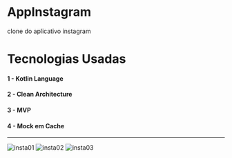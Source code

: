 # AppInstagram
clone do aplicativo instagram

# Tecnologias Usadas

#### 1 - Kotlin Language
#### 2 - Clean Architecture
#### 3 - MVP
#### 4 - Mock em Cache
----------------------------------------------------------------------------------------------------
![insta01](https://user-images.githubusercontent.com/59378910/186732605-b474103d-a7fa-47ad-9024-c0d5866a2c2a.gif)
![insta02](https://user-images.githubusercontent.com/59378910/186732611-37d6fbc1-747c-4a6a-b4d3-2514723db3bc.gif)
![insta03](https://user-images.githubusercontent.com/59378910/186732617-54682bf7-3cfa-44f0-bb47-d8be3a5f2d46.gif)

